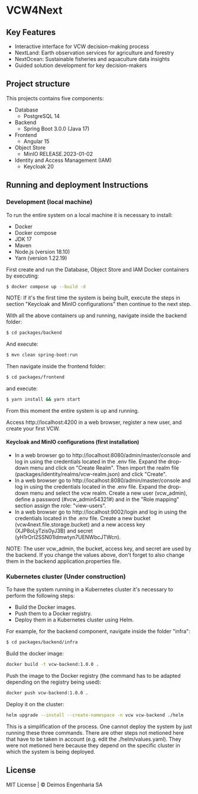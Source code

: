 # VCW4Next

## Key Features

+ Interactive interface for VCW decision-making process
+ NextLand: Earth observation services for agriculture and forestry
+ NextOcean: Sustainable fisheries and aquaculture data insights
+ Guided solution development for key decision-makers

## Project structure

This projects contains five components:
* Database
  * PostgreSQL 14
* Backend
  * Spring Boot 3.0.0 (Java 17)
* Frontend
  * Angular 15
* Object Store
  * MinIO RELEASE.2023-01-02
* Identity and Access Management (IAM)
  * Keycloak 20


## Running and deployment Instructions

### Development (local machine)
To run the entire system on a local machine it is necessary to install:
* Docker
* Docker compose
* JDK 17
* Maven
* Node.js (version 18.10)
* Yarn (version 1.22.19)

First create and run the Database, Object Store and IAM Docker containers by executing:
```bash
$ docker compose up --build -d
```

NOTE: If it's the first time the system is being built, execute the steps in section "Keycloak and MinIO configurations" then continue to the next step.

With all the above containers up and running, navigate inside the backend folder:
```bash
$ cd packages/backend
```
And execute:
```bash
$ mvn clean spring-boot:run
```
Then navigate inside the frontend folder:
```bash
$ cd packages/frontend
```
and execute:
```bash
$ yarn install && yarn start
```
From this moment the entire system is up and running.

Access http://localhost:4200 in a web browser, register a new user, and create your first VCW.

#### Keycloak and MinIO configurations (first installation)
* In a web browser go to http://localhost:8080/admin/master/console and log in using the credentials located in the .env file. Expand the drop-down menu and click on "Create Realm". Then import the realm file (packages/identity/realms/vcw-realm.json) and click "Create".
* In a web browser go to http://localhost:8080/admin/master/console and log in using the credentials located in the .env file. Expand the drop-down menu and select the vcw realm. Create a new user (vcw_admin), define a password (#vcw_admin54321#) and in the "Role mapping" section assign the role: "view-users".
* In a web browser go to http://localhost:9002/login and log in using the credentials located in the .env file. Create a new bucket (vcw4next.file.storage.bucket) and a new access key (XJP8oLyTzis0yJ3B) and secret (yH1rOrI2SSN01Idmwtyn7UENWbcJTWcn).

NOTE: The user vcw_admin, the bucket, access key, and secret are used by the backend. If you change the values above, don't forget to also change them in the backend application.properties file.

### Kubernetes cluster (Under construction)
To have the system running in a Kubernetes cluster it's necessary to perform the following steps:
* Build the Docker images.
* Push them to a Docker registry.
* Deploy them in a Kubernetes cluster using Helm.

For example, for the backend component, navigate inside the folder "infra":
```bash
$ cd packages/backend/infra
```
Build the docker image:
```bash
docker build -t vcw-backend:1.0.0 .
```
Push the image to the Docker registry (the command has to be adapted depending on the registry being used):
```bash
docker push vcw-backend:1.0.0 .
```
Deploy it on the cluster:
```bash
helm upgrade --install --create-namespace -n vcw vcw-backend ./helm
```
This is a simplification of the process. One cannot deploy the system by just running these three commands. There are other steps not metioned here that have to be taken in account (e.g. edit the ./helm/values.yaml). They were not metioned here because they depend on the specific cluster in which the system is being deployed.

## License
MIT License | © Deimos Engenharia SA